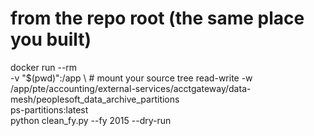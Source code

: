 # from the repo root (the same place you built)
docker run --rm \
  -v "$(pwd)":/app \               # mount your source tree read-write
  -w /app/pte/accounting/external-services/acctgateway/data-mesh/peoplesoft_data_archive_partitions \
  ps-partitions:latest \
  python clean_fy.py --fy 2015 --dry-run
